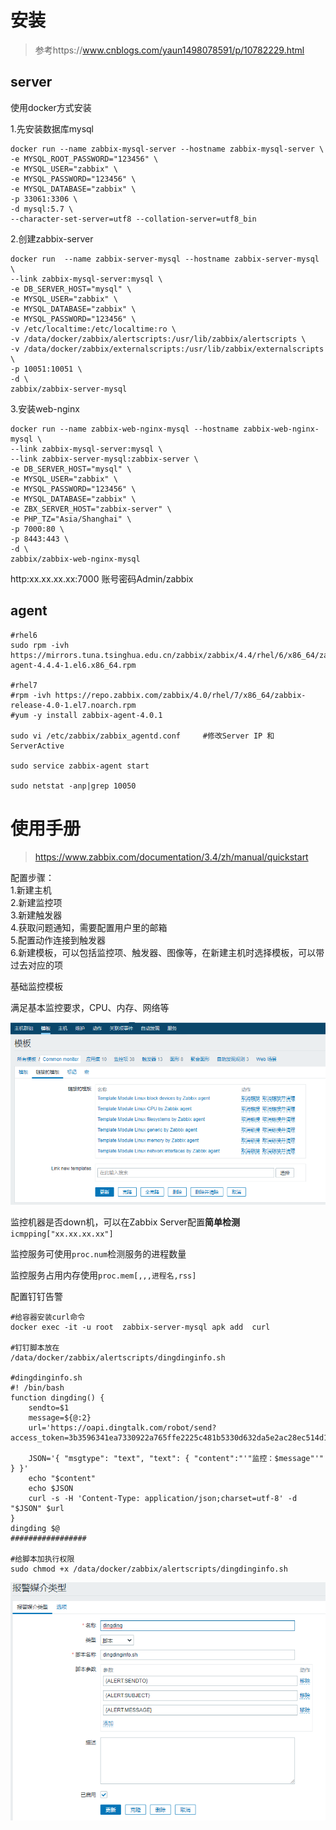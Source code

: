 # 安装

>参考https://www.cnblogs.com/yaun1498078591/p/10782229.html

## server

使用docker方式安装

1.先安装数据库mysql
```
docker run --name zabbix-mysql-server --hostname zabbix-mysql-server \
-e MYSQL_ROOT_PASSWORD="123456" \
-e MYSQL_USER="zabbix" \
-e MYSQL_PASSWORD="123456" \
-e MYSQL_DATABASE="zabbix" \
-p 33061:3306 \
-d mysql:5.7 \
--character-set-server=utf8 --collation-server=utf8_bin 
```

2.创建zabbix-server
```
docker run  --name zabbix-server-mysql --hostname zabbix-server-mysql \
--link zabbix-mysql-server:mysql \
-e DB_SERVER_HOST="mysql" \
-e MYSQL_USER="zabbix" \
-e MYSQL_DATABASE="zabbix" \
-e MYSQL_PASSWORD="123456" \
-v /etc/localtime:/etc/localtime:ro \
-v /data/docker/zabbix/alertscripts:/usr/lib/zabbix/alertscripts \
-v /data/docker/zabbix/externalscripts:/usr/lib/zabbix/externalscripts \
-p 10051:10051 \
-d \
zabbix/zabbix-server-mysql 
```

3.安装web-nginx
```
docker run --name zabbix-web-nginx-mysql --hostname zabbix-web-nginx-mysql \
--link zabbix-mysql-server:mysql \
--link zabbix-server-mysql:zabbix-server \
-e DB_SERVER_HOST="mysql" \
-e MYSQL_USER="zabbix" \
-e MYSQL_PASSWORD="123456" \
-e MYSQL_DATABASE="zabbix" \
-e ZBX_SERVER_HOST="zabbix-server" \
-e PHP_TZ="Asia/Shanghai" \
-p 7000:80 \
-p 8443:443 \
-d \
zabbix/zabbix-web-nginx-mysql
```

http:xx.xx.xx.xx:7000
账号密码Admin/zabbix

## agent

```
#rhel6
sudo rpm -ivh https://mirrors.tuna.tsinghua.edu.cn/zabbix/zabbix/4.4/rhel/6/x86_64/zabbix-agent-4.4.4-1.el6.x86_64.rpm

#rhel7
#rpm -ivh https://repo.zabbix.com/zabbix/4.0/rhel/7/x86_64/zabbix-release-4.0-1.el7.noarch.rpm
#yum -y install zabbix-agent-4.0.1

sudo vi /etc/zabbix/zabbix_agentd.conf     #修改Server IP 和ServerActive

sudo service zabbix-agent start

sudo netstat -anp|grep 10050

```

# 使用手册

>https://www.zabbix.com/documentation/3.4/zh/manual/quickstart

配置步骤：  
1.新建主机  
2.新建监控项  
3.新建触发器  
4.获取问题通知，需要配置用户里的邮箱  
5.配置动作连接到触发器  
6.新建模板，可以包括监控项、触发器、图像等，在新建主机时选择模板，可以带过去对应的项  

基础监控模板

满足基本监控要求，CPU、内存、网络等

![template](../source/images/zabbix/template.png)

监控机器是否down机，可以在Zabbix Server配置**简单检测**`icmpping["xx.xx.xx.xx"]`

监控服务可使用`proc.num`检测服务的进程数量

监控服务占用内存使用`proc.mem[,,,进程名,rss]`

配置钉钉告警
```
#给容器安装curl命令
docker exec -it -u root  zabbix-server-mysql apk add  curl

#钉钉脚本放在
/data/docker/zabbix/alertscripts/dingdinginfo.sh

#dingdinginfo.sh
#! /bin/bash
function dingding() {
	sendto=$1
	message=${@:2}
	url='https://oapi.dingtalk.com/robot/send?access_token=3b3596341ea7330922a765ffe2225c481b5330d632da5e2ac28ec514d19e762b'

	JSON='{ "msgtype": "text", "text": { "content":"'"监控：$message"'" } }'
	echo "$content"
	echo $JSON
	curl -s -H 'Content-Type: application/json;charset=utf-8' -d "$JSON" $url
}
dingding $@
#################

#给脚本加执行权限
sudo chmod +x /data/docker/zabbix/alertscripts/dingdinginfo.sh
```

![dingding](../source/images/zabbix/dingding.png)